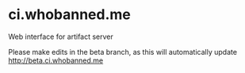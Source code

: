 ci.whobanned.me
===============

Web interface for artifact server

Please make edits in the beta branch, as this will automatically update http://beta.ci.whobanned.me
